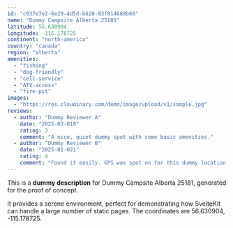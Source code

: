 ```yaml
---
id: "c037e7e2-6e29-4d5d-b628-83f814688b60"
name: "Dummy Campsite Alberta 25181"
latitude: 56.630904
longitude: -115.178725
continent: "north-america"
country: "canada"
region: "alberta"
amenities:
  - "fishing"
  - "dog-friendly"
  - "cell-service"
  - "ATV-access"
  - "fire-pit"
images:
  - "https://res.cloudinary.com/demo/image/upload/v1/sample.jpg"
reviews:
  - author: "Dummy Reviewer A"
    date: "2025-03-019"
    rating: 3
    comment: "A nice, quiet dummy spot with some basic amenities."
  - author: "Dummy Reviewer B"
    date: "2025-01-021"
    rating: 4
    comment: "Found it easily. GPS was spot on for this dummy location."
---
```


This is a **dummy description** for Dummy Campsite Alberta 25181, generated for the proof of concept.

It provides a serene environment, perfect for demonstrating how SvelteKit can handle a large number of static pages. The coordinates are 56.630904, -115.178725.
